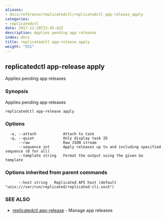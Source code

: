 ```yaml
---
aliases:
- docs/reference/replicatedctl/replicatedctl_app-release_apply
categories:
- replicatedctl
date: 2017-11-20T23:45:42Z
description: Applies pending app releases
index: docs
title: replicatedctl app-release apply
weight: "551"
---
```


## replicatedctl app-release apply

Applies pending app releases

### Synopsis


Applies pending app releases

```
replicatedctl app-release apply
```

### Options

```
  -a, --attach            Attach to task
  -q, --quiet             Only display task ID
      --raw               Raw JSON stream
      --sequence int      Apply releases up to and including specified sequence (0 for all)
      --template string   Format the output using the given Go template
```

### Options inherited from parent commands

```
      --host string   Replicated API host (default "unix:///var/run/replicated/replicated-cli.sock")
```

### SEE ALSO
* [replicatedctl app-release](/api/replicatedctl/replicatedctl_app-release/)	 - Manage app releases

